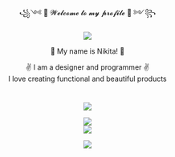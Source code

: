 <div align="center">
  <p> ꧁༺ 👋 𝓦𝓮𝓵𝓬𝓸𝓶𝓮 𝓽𝓸 𝓶𝔂 𝓹𝓻𝓸𝓯𝓲𝓵𝓮 🤘 ༻꧂ </p>
  <img src="https://readme-typing-svg.herokuapp.com/?font=Righteous&size=35&center=true&vCenter=true&width=500&height=70&duration=4000&lines=Hi+There!+👋;+I'm+N1koir!;" />
  
  <p>👋 My name is Nikita! 👋</p>
  <p>✌️ I am a designer and programmer ✌️<br>I love creating functional and beautiful products</p>
</div>


<h1></h1> 


<div align="center">
  <img src="https://skillicons.dev/icons?i=windows,apple"/>
</div>

<p></p>

<div align="center">
  <img src="https://skillicons.dev/icons?i=github,githubactions,visualstudio,vscode,webstorm,docker,kubernetes,redis,nginx,kafka,godot"/>
</div>
<div align="center">
    <img src="https://skillicons.dev/icons?i=ps,ai,pr,ae,au,xd,figma"/>
</div>

<p></p>

<div align="center">
  <img src="https://skillicons.dev/icons?i=cs,dotnet,html,css,ts,md,react,vite,postgres"/>
</div>

